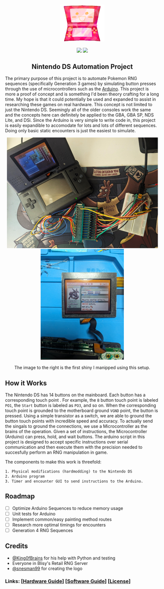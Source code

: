 
<h3 align="center"><img src="/gui/ui/icon.png" alt="logo" height="120px"></h3>
<p align="center"> 
<a href="/docs/LICENSE.MD"><img src=https://img.shields.io/badge/License-GPL%20v3-yellow.svg></a>
<a href="https://github.com/10BenAgain/NDS-Automation/releases"><img src=https://img.shields.io/badge/release-version></a>
</p>
<h2 align="center">Nintendo DS Automation Project</h2>

The primary purpose of this project is to automate Pokemon RNG sequences (specifically Generation 3 games) by simulating button presses through the use of microcontrollers such as the [Arduino](https://www.arduino.cc/). This project is more a proof of concept and is something I'd been theory crafting for a long time. My hope is that it could potentially be used and expanded to assist in researching these games on real hardware. This concept is not limited to just the Nintendo DS. Seemingly all of the older consoles work the same and the concepts here can definitely be applied to the GBA, GBA SP, NDS Lite, and DSi. Since the Arduino is very simple to write code in, this project is easily expandible to accomodate for lots and lots of different sequences. Doing only basic static encounters is just the easiest to simulate. 

<p align="center">
<img src=img\mod.jpg alt="modded console" height="360px">
<img src=img\janky_ds.jpg alt="first shiny" height="360px">
</p>

<p align="center">The image to the right is the first shiny I manipped using this setup.</p>

## How it Works
The Nintendo DS has 14 buttons on the mainboard. Each button has a corresponding touch point . For example, the `B` button touch point is labeled `PO1`, the `Start` button is labeled as `PO3`, and so on. When the corresponding touch point is grounded to the motherboard ground `VGND` point, the button is pressed. Using a simple transistor as a switch, we are able to ground the button touch points with incredible speed and accuracy. To actually send the singals to ground the connections, we use a Microcontroller as the brains of the operation. Given a set of instructions, the Microcontroller (Arduino) can press, hold, and wait buttons. The arduino script in this project is designed to accept specific instructions over serial communication and then execute them with the precision needed to succesfully perform an RNG manipulation in game.   

The components to make this work is threefold: 
```
1. Physical modifications (hardmodding) to the Nintendo DS 
2. Arduino program 
3. Timer and encounter GUI to send instructions to the Arduino. 
```

## Roadmap
- [ ] Optimize Arduino Sequences to reduce memory usage
- [ ] Unit tests for Arduino 
- [ ] Implement common/easy painting method routes
- [ ] Research more optimal timings for encounters
- [ ] Generation 4 RNG Sequences

## Credits
- [@King0fBrains](https://github.com/King0fBrains) for his help with Python and testing
- Everyone in Blisy's Retail RNG Server
- [@snesman99](https://www.tumblr.com/p0stalguy) for creating the logo 

### Links: \[[Hardware Guide](docs/hardware.md)] \[[Software Guide](docs/software.md)] \[[License](docs/LICENSE.MD)]  
